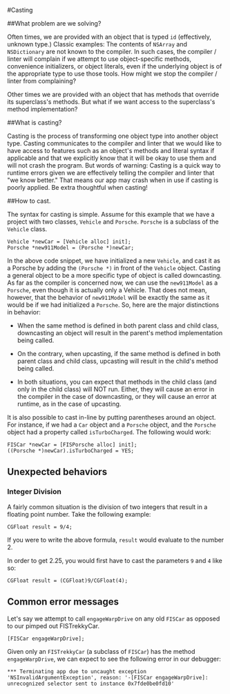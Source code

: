 #Casting

##What problem are we solving?

Often times, we are provided with an object that is typed `id` (effectively, unknown type.) Classic examples: The contents of `NSArray` and `NSDictionary` are not known to the compiler. In such cases, the compiler / linter will complain if we attempt to use object-specific methods, convenience initializers, or object literals, even if the underlying object is of the appropriate type to use those tools. How might we stop the compiler / linter from complaining?

Other times we are provided with an object that has methods that override its superclass's methods. But what if we want access to the superclass's method implementation?


##What is casting?

Casting is the process of transforming one object type into another object type. Casting communicates to the compiler and linter that we would like to have access to features such as an object's methods and literal syntax if applicable and that we explicitly know that it will be okay to use them and will not crash the program. But words of warning: Casting is a quick way to runtime errors given we are effectively telling the compiler and linter that "we know better." That means our app may crash when in use if casting is poorly applied. Be extra thoughtful when casting!

##How to cast.

The syntax for casting is simple. Assume for this example that we have a project with two classes, `Vehicle` and `Porsche`. `Porsche` is a subclass of the `Vehicle` class.


```
Vehicle *newCar = [Vehicle alloc] init];
Porsche *new911Model = (Porsche *)newCar;
```

In the above code snippet, we have initialized a new `Vehicle`, and cast it as a Porsche by adding the `(Porsche *)` in front of the `Vehicle` object. Casting a general object to be a more specific type of object is called downcasting. As far as the compiler is concerned now, we can use the `new911Model` as a `Porsche`, even though it is actually only a Vehicle. That does not mean, however, that the behavior of `new911Model` will be exactly the same as it would be if we had initialized a `Porsche`. So, here are the major distinctions in behavior:


- When the same method is defined in both parent class and child class, downcasting an object will result in the parent's method implementation being called.


- On the contrary, when upcasting, if the same method is defined in both parent class and child class, upcasting will result in the child's method being called.


- In both situations, you can expect that methods in the child class (and only in the child class) will NOT run. Either, they will cause an error in the compiler in the case of downcasting, or they will cause an error at runtime, as in the case of upcasting.

It is also possible to cast in-line by putting parentheses around an object. For instance, if we had a `Car` object and a `Porsche` object, and the `Porsche` object had a property called `isTurboCharged`. The following would work:

```
FISCar *newCar = [FISPorsche alloc] init];
((Porsche *)newCar).isTurboCharged = YES;
```


## Unexpected behaviors

### Integer Division

A fairly common situation is the division of two integers that result in a floating point number. Take the following example:
```
CGFloat result = 9/4;
```
If you were to write the above formula, `result` would evaluate to the number 2.

In order to get 2.25, you would first have to cast the parameters `9` and `4` like so:

```
CGFloat result = (CGFloat)9/CGFloat(4);
```


## Common error messages


Let's say we attempt to call `engageWarpDrive` on any old `FISCar` as opposed to our pimped out FISTrekkyCar.

```
[FISCar engageWarpDrive];
```

Given only an `FISTrekkyCar` (a subclass of `FISCar`) has the method `engageWarpDrive`, we can expect to see the following error in our debugger:

```
*** Terminating app due to uncaught exception 'NSInvalidArgumentException', reason: '-[FISCar engageWarpDrive]: unrecognized selector sent to instance 0x7fde0be0fd10'
```
